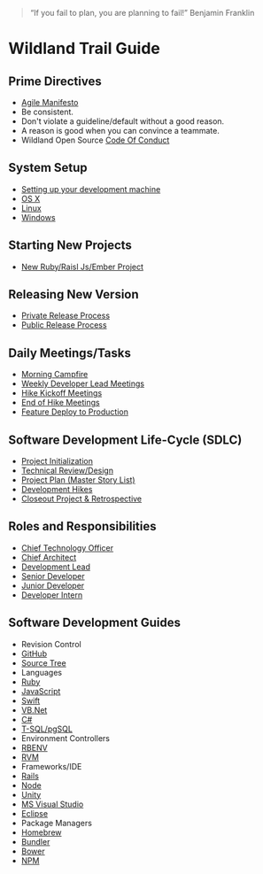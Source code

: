 > “If you fail to plan, you are planning to fail!”
Benjamin Franklin

# Wildland Trail Guide

## Prime Directives
- [Agile Manifesto](/prime-directives#agile-manifesto)
- Be consistent.
- Don't violate a guideline/default without a good reason.
 - A reason is good when you can convince a teammate.
- Wildland Open Source [Code Of Conduct](https://github.com/wildland/code-of-conduct)

## System Setup
- [Setting up your development machine](/system-setup#getting-your-development-environment-setup)
 - [OS X](/system-setup#os-x)
 - [Linux](/system-setup#linux)
 - [Windows](/system-setup#windows)

## Starting New Projects

- [New Ruby/Raisl Js/Ember Project](https://github.com/wildland/trailhead)

## Releasing New Version

- [Private Release Process](/releasing-versions#private-release-process)
- [Public Release Process](/releasing-versions#public-release-process)

## Daily Meetings/Tasks
-	[Morning Campfire](/daily-tasks#morning-campfire)
-	[Weekly Developer Lead Meetings](/daily-tasks#weekly-developer-lead-meetings)
-	[Hike Kickoff Meetings](/daily-tasks#hike-kickoff-meetings)
-	[End of Hike Meetings](/daily-tasks#end-of-hike-meetings)
-	[Feature Deploy to Production](/daily-tasks#feature-deploy-to-production)

## Software Development Life-Cycle (SDLC)
-	[Project Initialization](/software-development-lifecycle#project-initialization)
-	[Technical Review/Design](/software-development-lifecycle#technical-review-or-design-document)
-	[Project Plan (Master Story List)](/software-development-lifecycle#project-plan)
-	[Development Hikes](/software-development-lifecycle#development-hikes)
-	[Closeout Project & Retrospective](/software-development-lifecycle#closeout-project-and-retrospective)

## Roles and Responsibilities
-	[Chief Technology Officer](/developer-roles#chief-technology-officer)
-	[Chief Architect](/developer-roles#chief-architect)
-	[Development Lead](/developer-roles#development-lead)
-	[Senior Developer](/developer-roles#senior-developer)
-	[Junior Developer](/developer-roles#junior-developer)
-	[Developer Intern](/developer-roles#developer-intern)

## Software Development Guides
-	Revision Control
 - [GitHub](/development/revision-control#github)
 - [Source Tree](/development/revision-control#source-tree)
-	Languages
 - [Ruby](/development/languages#ruby)
 - [JavaScript](/development/languages#javascript)
 - [Swift](/development/languages#swift)
 - [VB.Net](/development/languages#visual-basic)
 - [C#](/development/languages#c-sharp)
 - [T-SQL/pgSQL](/development/languages#t-sql-and-pgsql)
-	Environment Controllers
 - [RBENV](/development/environment-controllers#rbenv)
 - [RVM](/development/environment-controllers#rvm)
-	Frameworks/IDE
 - [Rails](/development/frameworks-ide#rails)
 - [Node](/development/frameworks-ide#node)
 - [Unity](/development/frameworks-ide#unity)
 - [MS Visual Studio](/development/frameworks-ide#ms-visual-studio)
 - [Eclipse](/development/frameworks-ide#eclipse)
-	Package Managers
 - [Homebrew](/development/package-managers#homebrew)
 - [Bundler](/development/package-managers#bundler)
 - [Bower](/development/package-managers#bower)
 - [NPM](/development/package-managers#npm)
